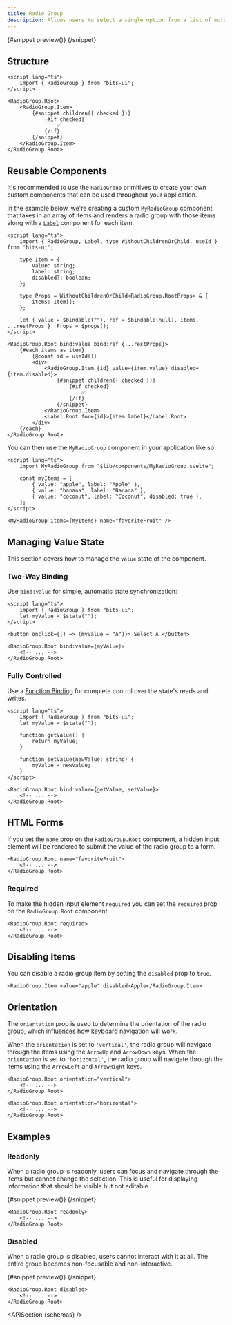 ```yaml
---
title: Radio Group
description: Allows users to select a single option from a list of mutually exclusive choices.
---
```


<script>
	import { APISection, ComponentPreviewV2, RadioGroupDemo, RadioGroupDemoReadonly, RadioGroupDemoDisabled, Callout } from '$lib/components/index.js'
	let { schemas } = $props()
</script>

<ComponentPreviewV2 name="radio-group-demo" componentName="Radio Group">

{#snippet preview()}
<RadioGroupDemo />
{/snippet}

</ComponentPreviewV2>

## Structure

```svelte
<script lang="ts">
	import { RadioGroup } from "bits-ui";
</script>

<RadioGroup.Root>
	<RadioGroup.Item>
		{#snippet children({ checked })}
			{#if checked}
				✅
			{/if}
		{/snippet}
	</RadioGroup.Item>
</RadioGroup.Root>
```

## Reusable Components

It's recommended to use the `RadioGroup` primitives to create your own custom components that can be used throughout your application.

In the example below, we're creating a custom `MyRadioGroup` component that takes in an array of items and renders a radio group with those items along with a [`Label`](/docs/components/label) component for each item.

```svelte title="MyRadioGroup.svelte"
<script lang="ts">
	import { RadioGroup, Label, type WithoutChildrenOrChild, useId } from "bits-ui";

	type Item = {
		value: string;
		label: string;
		disabled?: boolean;
	};

	type Props = WithoutChildrenOrChild<RadioGroup.RootProps> & {
		items: Item[];
	};

	let { value = $bindable(""), ref = $bindable(null), items, ...restProps }: Props = $props();
</script>

<RadioGroup.Root bind:value bind:ref {...restProps}>
	{#each items as item}
		{@const id = useId()}
		<div>
			<RadioGroup.Item {id} value={item.value} disabled={item.disabled}>
				{#snippet children({ checked })}
					{#if checked}
						✅
					{/if}
				{/snippet}
			</RadioGroup.Item>
			<Label.Root for={id}>{item.label}</Label.Root>
		</div>
	{/each}
</RadioGroup.Root>
```

You can then use the `MyRadioGroup` component in your application like so:

```svelte title="+page.svelte"
<script lang="ts">
	import MyRadioGroup from "$lib/components/MyRadioGroup.svelte";

	const myItems = [
		{ value: "apple", label: "Apple" },
		{ value: "banana", label: "Banana" },
		{ value: "coconut", label: "Coconut", disabled: true },
	];
</script>

<MyRadioGroup items={myItems} name="favoriteFruit" />
```

## Managing Value State

This section covers how to manage the `value` state of the component.

### Two-Way Binding

Use `bind:value` for simple, automatic state synchronization:

```svelte
<script lang="ts">
	import { RadioGroup } from "bits-ui";
	let myValue = $state("");
</script>

<button onclick={() => (myValue = "A")}> Select A </button>

<RadioGroup.Root bind:value={myValue}>
	<!-- ... -->
</RadioGroup.Root>
```

### Fully Controlled

Use a [Function Binding](https://svelte.dev/docs/svelte/bind#Function-bindings) for complete control over the state's reads and writes.

```svelte
<script lang="ts">
	import { RadioGroup } from "bits-ui";
	let myValue = $state("");

	function getValue() {
		return myValue;
	}

	function setValue(newValue: string) {
		myValue = newValue;
	}
</script>

<RadioGroup.Root bind:value={getValue, setValue}>
	<!-- ... -->
</RadioGroup.Root>
```

## HTML Forms

If you set the `name` prop on the `RadioGroup.Root` component, a hidden input element will be rendered to submit the value of the radio group to a form.

```svelte /name="favoriteFruit"/
<RadioGroup.Root name="favoriteFruit">
	<!-- ... -->
</RadioGroup.Root>
```

### Required

To make the hidden input element `required` you can set the `required` prop on the `RadioGroup.Root` component.

```svelte /required/
<RadioGroup.Root required>
	<!-- ... -->
</RadioGroup.Root>
```

## Disabling Items

You can disable a radio group item by setting the `disabled` prop to `true`.

```svelte /disabled/
<RadioGroup.Item value="apple" disabled>Apple</RadioGroup.Item>
```

## Orientation

The `orientation` prop is used to determine the orientation of the radio group, which influences how keyboard navigation will work.

When the `orientation` is set to `'vertical'`, the radio group will navigate through the items using the `ArrowUp` and `ArrowDown` keys. When the `orientation` is set to `'horizontal'`, the radio group will navigate through the items using the `ArrowLeft` and `ArrowRight` keys.

```svelte /orientation="vertical"/ /orientation="horizontal"/
<RadioGroup.Root orientation="vertical">
	<!-- ... -->
</RadioGroup.Root>

<RadioGroup.Root orientation="horizontal">
	<!-- ... -->
</RadioGroup.Root>
```

## Examples

### Readonly

When a radio group is readonly, users can focus and navigate through the items but cannot change the selection. This is useful for displaying information that should be visible but not editable.

<ComponentPreviewV2 name="radio-group-demo-readonly" componentName="Radio Group Readonly">

{#snippet preview()}
<RadioGroupDemoReadonly />
{/snippet}

</ComponentPreviewV2>

```svelte /readonly/
<RadioGroup.Root readonly>
	<!-- ... -->
</RadioGroup.Root>
```

### Disabled

When a radio group is disabled, users cannot interact with it at all. The entire group becomes non-focusable and non-interactive.

<ComponentPreviewV2 name="radio-group-demo-disabled" componentName="Radio Group Disabled">

{#snippet preview()}
<RadioGroupDemoDisabled />
{/snippet}

</ComponentPreviewV2>

```svelte /disabled/
<RadioGroup.Root disabled>
	<!-- ... -->
</RadioGroup.Root>
```

<APISection {schemas} />
